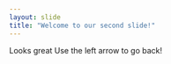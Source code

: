 ```yaml
---
layout: slide
title: "Welcome to our second slide!"
---
```

Looks great
Use the left arrow to go back!

